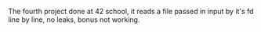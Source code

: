 The fourth project done at 42 school, it reads a file passed in input by it's fd line by line, no leaks, bonus not working. 
